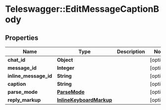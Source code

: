 # Teleswagger::EditMessageCaptionBody

## Properties
Name | Type | Description | Notes
------------ | ------------- | ------------- | -------------
**chat_id** | **Object** |  | [optional] 
**message_id** | **Integer** |  | [optional] 
**inline_message_id** | **String** |  | [optional] 
**caption** | **String** |  | [optional] 
**parse_mode** | [**ParseMode**](ParseMode.md) |  | [optional] 
**reply_markup** | [**InlineKeyboardMarkup**](InlineKeyboardMarkup.md) |  | [optional] 


